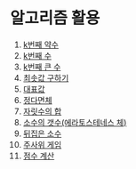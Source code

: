 알고리즘 활용
===

1. [k번째 약수](https://github.com/vive0508/TIL/blob/main/Algorithm_practice/k%EB%B2%88%EC%A7%B8%20%EC%95%BD%EC%88%98.md)   
2. [k번째 수](https://github.com/vive0508/TIL/blob/main/Algorithm_practice/k%EB%B2%88%EC%A7%B8%20%EC%88%98.md)   
3. [k번째 큰 수](https://github.com/vive0508/TIL/blob/main/Algorithm_practice/k%EB%B2%88%EC%A7%B8%20%ED%81%B0%20%EC%88%98.md)   
4. [최솟값 구하기](https://github.com/vive0508/TIL/blob/main/Algorithm_practice/%EC%B5%9C%EC%86%9F%EA%B0%92%20%EA%B5%AC%ED%95%98%EA%B8%B0.md)   
5. [대표값]()   
6. [정다면체]()   
7. [자릿수의 합]()   
8. [소수의 갯수(에라토스테네스 체)]()   
9. [뒤집은 소수]()   
10. [주사위 게임]()   
11. [점수 계산]()

  
